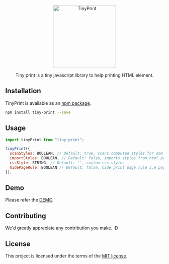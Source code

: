 <p align="center">
<a href="https://ajainvivek.github.io/tiny-print/" target="_blank">
<img alt="TinyPrint" title="TinyPrint" src="https://image.flaticon.com/icons/svg/1497/1497542.svg" height="200">
</a>
</p>
<p align="center">Tiny print is a tiny javascript library to help printing HTML element.</p>

## Installation

TinyPrint is available as an [npm package](https://www.npmjs.com/package/tiny-print).

```sh
npm install tiny-print --save
```

## Usage

```js
import tinyPrint from "tiny-print";

tinyPrint({
  scanStyles: BOOLEAN, // Default: true, scans computed styles for dom
  importStyles: BOOLEAN, // Default: false, imports styles from html page
  cssStyle: STRING, // Default: '', custom css styles
  hidePageRule: BOOLEAN // Default: false, hide print page rule i.e page title, footer etc
});
```

## Demo

Please refer the [DEMO](https://printme.netlify.com/#/).

## Contributing

We'd greatly appreciate any contribution you make. :D

## License

This project is licensed under the terms of the
[MIT license](https://github.com/ajainvivek/tiny-print/blob/v1-beta/LICENSE).
